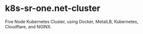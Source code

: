 # k8s-sr-one.net-cluster
Five Node Kubernetes Cluster, using Docker, MetalLB, Kubernetes, Cloudflare, and NGINX.
